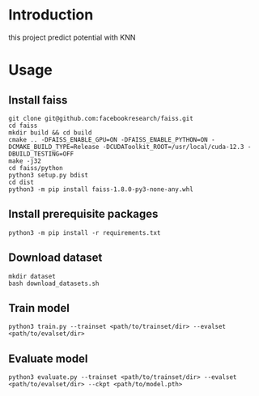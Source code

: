 # Introduction

this project predict potential with KNN

# Usage

## Install faiss

```shell
git clone git@github.com:facebookresearch/faiss.git
cd faiss
mkdir build && cd build
cmake .. -DFAISS_ENABLE_GPU=ON -DFAISS_ENABLE_PYTHON=ON -DCMAKE_BUILD_TYPE=Release -DCUDAToolkit_ROOT=/usr/local/cuda-12.3 -DBUILD_TESTING=OFF
make -j32
cd faiss/python
python3 setup.py bdist
cd dist
python3 -m pip install faiss-1.8.0-py3-none-any.whl
```

## Install prerequisite packages

```shell
python3 -m pip install -r requirements.txt
```

## Download dataset

```shell
mkdir dataset
bash download_datasets.sh
```

## Train model

```shell
python3 train.py --trainset <path/to/trainset/dir> --evalset <path/to/evalset/dir>
```

## Evaluate model

```shell
python3 evaluate.py --trainset <path/to/trainset/dir> --evalset <path/to/evalset/dir> --ckpt <path/to/model.pth>
```
